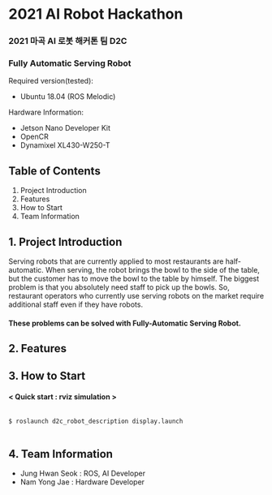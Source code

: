 # 2021 AI Robot Hackathon

### 2021 마곡 AI 로봇 해커톤 팀 D2C
### Fully Automatic Serving Robot

Required version(tested):
- Ubuntu 18.04 (ROS Melodic)

Hardware Information:
- Jetson Nano Developer Kit
- OpenCR
- Dynamixel XL430-W250-T

## Table of Contents
1. Project Introduction
2. Features
3. How to Start
4. Team Information


## 1. Project Introduction
Serving robots that are currently applied to most restaurants are half-automatic.
When serving, the robot brings the bowl to the side of the table, but the customer has to move the bowl to the table by himself.
The biggest problem is that you absolutely need staff to pick up the bowls.
So, restaurant operators who currently use serving robots on the market require additional staff even if they have robots.

#### These problems can be solved with Fully-Automatic Serving Robot.
## 2. Features

## 3. How to Start
#### < Quick start : rviz simulation >
<pre>
<code>
$ roslaunch d2c_robot_description display.launch
</code>
</pre>


## 4. Team Information
- Jung Hwan Seok : ROS, AI Developer
- Nam Yong Jae   : Hardware Developer

